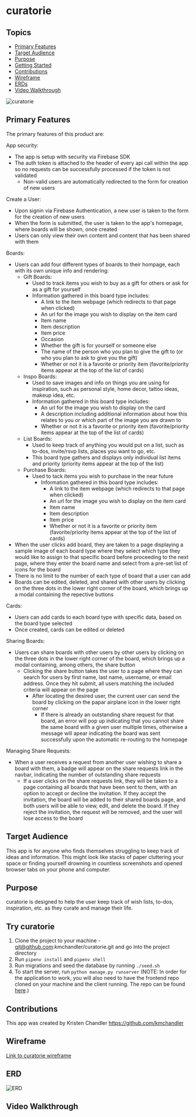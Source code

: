 # curatorie
## Topics
- [Primary Features](#primary-features)
- [Target Audience](#target-audience)
- [Purpose](#purpose)
- [Getting Started](#getting-started)
- [Contributions](#contributions)
- [Wireframe](#wireframe)
- [ERDs](#ERDs)
- [Video Walkthrough](#video-walkthrough)

<img src="styles/curatorie_screenshot.png" alt="curatorie" title="curatorie">

## Primary Features
The primary features of this product are:

App security:
  * The app is setup with security via Firebase SDK
  * The auth token is attached to the header of every api call within the app so no requests can be successfully processed if the token is not validated
    * Non-valid users are automatically redirected to the form for creation of new users 

Create a User:
  * Upon signin via Firebase Authentication, a new user is taken to the form for the creation of new users
  * When the form is submitted, the user is taken to the app's homepage, where boards will be shown, once created
  * Users can only view their own content and content that has been shared with them

Boards:
  * Users can add four different types of boards to their hompage, each with its own unique info and rendering:
    * Gift Boards:
      * Used to track items you wish to buy as a gift for others or ask for as a gift for yourself
      * Information gathered in this board type includes:
        * A link to the item webpage (which redirects to that page when clicked)
        * An url for the image you wish to display on the item card
        * Item name
        * Item description
        * Item price
        * Occasion
        * Whether the gift is for yourself or someone else
        * The name of the person who you plan to give the gift to (or who you plan to ask to give you the gift)
        * Whether or not it is a favorite or priority item (favorite/priority items appear at the top of the list of cards)
    * Inspo Boards:
      * Used to save images and info on things you are using for inspiration, such as personal style, home decor, tattoo ideas, makeup idea, etc.
      * Information gathered in this board type includes:
        * An url for the image you wish to display on the card
        * A description including additional information about how this relates to you or which part of the image you are drawn to
        * Whether or not it is a favorite or priority item (favorite/priority items appear at the top of the list of cards)
    * List Boards:
      * Used to keep track of anything you would put on a list, such as to-dos, invite/rsvp lists, places you want to go, etc.
      * This board type gathers and displays only individual list items and priority (priority items appear at the top of the list)
    * Purchase Boards: 
      * Used to tack items you wish to purchase in the near future
        * Information gathered in this board type includes:
          * A link to the item webpage (which redirects to that page when clicked)
          * An url for the image you wish to display on the item card
          * Item name
          * Item description
          * Item price
          * Whether or not it is a favorite or priority item (favorite/priority items appear at the top of the list of cards)
  * When the user clicks add board, they are taken to a page displaying a sample image of each board type where they select which type they would like to assign to that specific board before proceeding to the next page, where they enter the board name and select from a pre-set list of icons for the board
  * There is no limit to the number of each type of board that a user can add
  * Boards can be edited, deleted, and shared with other users by clicking on the three dots in the lower right corner of the board, which brings up a modal containing the repective buttons

Cards:
  * Users can add cards to each board type with specific data, based on the board type selected
  * Once created, cards can be edited or deleted

Sharing Boards:
  * Users can share boards with other users by other users by clicking on the three dots in the lower right corner of the board, which brings up a modal containing, among others, the share button
    * Clicking the share button takes the user to a page where they can search for users by first name, last name, username, or email address. Once they hit submit, all users matching the included criteria will appear on the page
      * After locating the desired user, the current user can send the board by clicking on the papar airplane icon in the lower right corner
        * If there is already an outstanding share request for that board, an error will pop up indicating that you cannot share the same board with a given user multiple times, otherwise a message will apear indicating the board was sent successfully upon the automatic re-routing to the homepage

Managing Share Requests:
  * When a user receives a request from another user wishing to share a board with them, a badge will appear on the share requests link in the navbar, indicating the number of outstanding share requests
    * If a user clicks on the share requests link, they will be taken to a page containing all boards that have been sent to them, with an option to accept or decline the invitation. If they accept the invitation, the board will be added to their shared boards page, and both users will be able to view, edit, and delete the board. If they reject the invitation, the request will be removed, and the user will lose access to the board


## Target Audience
This app is for anyone who finds themselves struggling to keep track of ideas and information. This might look like stacks of paper cluttering your space or finding yourself drowning in countless screenshots and opened browser tabs on your phone and computer.

## Purpose
curatorie is designed to help the user keep track of wish lists, to-dos, inspiration, etc. as they curate and manage their life.

## Try curatorie
1. Clone the project to your machine - git@github.com:kmchandler/curatorie.git and go into the project directory
2. Run `pipenv install` and `pipenv shell`
3. Run migrations and seed the database by running `./seed.sh`
4. To start the server, run `python manage.py runserver` (NOTE: In order for the application to work, you will also need to have the frontend repo cloned on your machine and the client running. The repo can be found [here](https://github.com/kmchandler/curatorie).)

## Contributions
This app was created by Kristen Chandler
https://github.com/kmchandler

## Wireframe
[Link to curatorie wireframe](https://whimsical.com/curatorie-5YYsV6WVUYTPYrDfs7u1Zu)

## ERD
<img src="styles/curatorie_ERD.png" alt="ERD" title="ERD">
        
## Video Walkthrough
